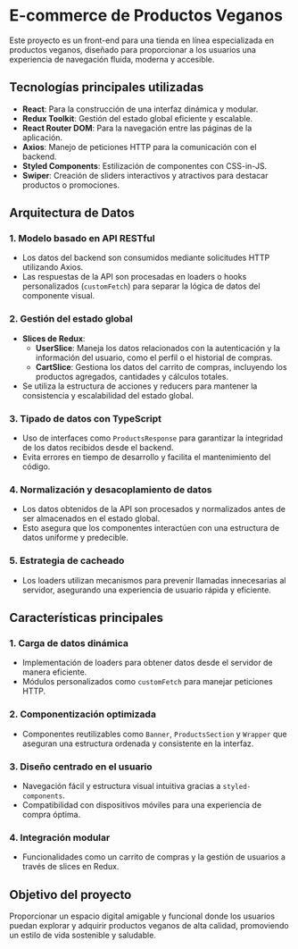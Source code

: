 # E-commerce de Productos Veganos

Este proyecto es un front-end para una tienda en línea especializada en productos veganos, diseñado para proporcionar a los usuarios una experiencia de navegación fluida, moderna y accesible.

## Tecnologías principales utilizadas

- **React**: Para la construcción de una interfaz dinámica y modular.
- **Redux Toolkit**: Gestión del estado global eficiente y escalable.
- **React Router DOM**: Para la navegación entre las páginas de la aplicación.
- **Axios**: Manejo de peticiones HTTP para la comunicación con el backend.
- **Styled Components**: Estilización de componentes con CSS-in-JS.
- **Swiper**: Creación de sliders interactivos y atractivos para destacar productos o promociones.

## Arquitectura de Datos

### 1. Modelo basado en API RESTful

- Los datos del backend son consumidos mediante solicitudes HTTP utilizando Axios.
- Las respuestas de la API son procesadas en loaders o hooks personalizados (`customFetch`) para separar la lógica de datos del componente visual.

### 2. Gestión del estado global

- **Slices de Redux**:
  - **UserSlice**: Maneja los datos relacionados con la autenticación y la información del usuario, como el perfil o el historial de compras.
  - **CartSlice**: Gestiona los datos del carrito de compras, incluyendo los productos agregados, cantidades y cálculos totales.
- Se utiliza la estructura de acciones y reducers para mantener la consistencia y escalabilidad del estado global.

### 3. Tipado de datos con TypeScript

- Uso de interfaces como `ProductsResponse` para garantizar la integridad de los datos recibidos desde el backend.
- Evita errores en tiempo de desarrollo y facilita el mantenimiento del código.

### 4. Normalización y desacoplamiento de datos

- Los datos obtenidos de la API son procesados y normalizados antes de ser almacenados en el estado global.
- Esto asegura que los componentes interactúen con una estructura de datos uniforme y predecible.

### 5. Estrategia de cacheado

- Los loaders utilizan mecanismos para prevenir llamadas innecesarias al servidor, asegurando una experiencia de usuario rápida y eficiente.

## Características principales

### 1. Carga de datos dinámica

- Implementación de loaders para obtener datos desde el servidor de manera eficiente.
- Módulos personalizados como `customFetch` para manejar peticiones HTTP.

### 2. Componentización optimizada

- Componentes reutilizables como `Banner`, `ProductsSection` y `Wrapper` que aseguran una estructura ordenada y consistente en la interfaz.

### 3. Diseño centrado en el usuario

- Navegación fácil y estructura visual intuitiva gracias a `styled-components`.
- Compatibilidad con dispositivos móviles para una experiencia de compra óptima.

### 4. Integración modular

- Funcionalidades como un carrito de compras y la gestión de usuarios a través de slices en Redux.

## Objetivo del proyecto

Proporcionar un espacio digital amigable y funcional donde los usuarios puedan explorar y adquirir productos veganos de alta calidad, promoviendo un estilo de vida sostenible y saludable.

